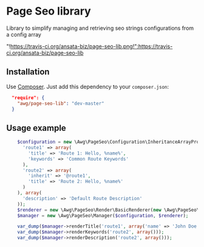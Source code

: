 Page Seo library
================

Library to simplify managing and retrieving seo strings configurations from a config array

"!https://travis-ci.org/ansata-biz/page-seo-lib.png!":https://travis-ci.org/ansata-biz/page-seo-lib


Installation
------------

Use [Composer](http://getcomposer.org/). Just add this dependency to your `composer.json`:

```json
  "require": {
    "awg/page-seo-lib": "dev-master"
  }
```

Usage example
-------------

```php
    $configuration = new \Awg\PageSeo\Configuration\InheritanceArrayProvider(array(
      'route1' => array(
        'title' => 'Route 1: Hello, %name%',
        'keywords' => 'Common Route Keywords'
      ),
      'route2' => array(
        'inherit' => '@route1',
        'title' => 'Route 2: Hello, %name%'
      )
    ), array(
      'description' => 'Default Route Description'
    ));
    $renderer = new \Awg\PageSeo\Render\BasicRenderer(new \Awg\PageSeo\Render\Engine\PlaceholderEngine());
    $manager = new \Awg\PageSeo\Manager($configuration, $renderer);

    var_dump($manager->renderTitle('route1', array('name' => 'John Doe')));
    var_dump($manager->renderKeywords('route2', array()));
    var_dump($manager->renderDescription('route2', array()));
```
